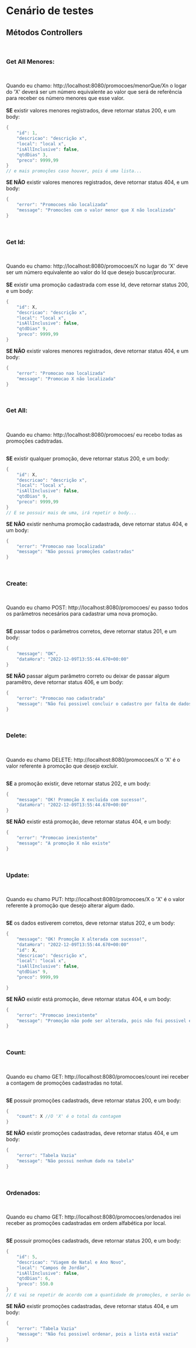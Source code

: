 # Cenário de testes

## Métodos Controllers
<br>

### **Get All Menores:**
<br>

Quando eu chamo: http://localhost:8080/promocoes/menorQue/Xn o logar do 'X' deverá ser um número equivalente ao valor que será de referência para receber os número menores que esse valor.    
<br> **SE** existir valores menores registrados, deve retornar status 200, e um body:       
~~~~Kotlin 
{
    "id": 1,
    "descricao": "descrição x",
    "local": "local x",
    "isAllInclusive": false,
    "qtdDias" 3,
    "preco": 9999,99
}   
// e mais promoções caso houver, pois é uma lista...
~~~~
**SE NÃO** existir valores menores registrados, deve retornar status 404, e um body:       
~~~~Kotlin
{
    "error": "Promocoes não localizada"
    "message": "Promocões com o valor menor que X não localizada"
}
~~~~
<br>

### **Get Id:**
<br>

Quando eu chamo: http://localhost:8080/promocoes/X no lugar do 'X' deve ser um número equivalente ao valor do Id que desejo buscar/procurar.    
<br> **SE** existir uma promoção cadastrada com esse Id, deve retornar status 200, e um body:       
~~~~Kotlin 
{
    "id": X,
    "descricao": "descrição x",
    "local": "local x",
    "isAllInclusive": false,
    "qtdDias" 9,
    "preco": 9999,99
}   
~~~~
**SE NÃO** existir valores menores registrados, deve retornar status 404, e um body:       
~~~~Kotlin
{
    "error": "Promocao nao localizada"
    "message": "Promocao X não localizada"
}
~~~~
<br>

### **Get All:**
<br>

Quando eu chamo: http://localhost:8080/promocoes/ eu recebo todas as promoções cadstradas.

<br> **SE** existir qualquer promoção, deve retornar status 200, e um body:       
~~~~Kotlin 
{
    "id": X,
    "descricao": "descrição x",
    "local": "local x",
    "isAllInclusive": false,
    "qtdDias" 9,
    "preco": 9999,99
}   
// E se possuir mais de uma, irá repetir o body...
~~~~
**SE NÃO** existir nenhuma promoção cadastrada, deve retornar status 404, e um body:       
~~~~Kotlin
{
    "error": "Promocao nao localizada"
    "message": "Não possui promoções cadastradas"
}
~~~~
<br>

### **Create:**
<br>

Quando eu chamo POST: http://localhost:8080/promocoes/ eu passo todos os parâmetros necesários para cadastrar uma nova promoção.

<br> **SE** passar todos o parâmetros corretos, deve retornar status 201, e um body:       
~~~~Kotlin 
{
    "message": "OK",
    "dataHora": "2022-12-09T13:55:44.670+00:00"
}   
~~~~
**SE NÃO** passar algum parâmetro correto ou deixar de passar algum paramêtro, deve retornar status 406, e um body:       
~~~~Kotlin
{
    "error": "Promocao nao cadastrada"
    "message": "Não foi possivel concluir o cadastro por falta de dados, ou dados incorretos"
}
~~~~
<br>

### **Delete:**
<br>

Quando eu chamo DELETE: http://localhost:8080/promocoes/X o 'X' é o valor referente à promoção que desejo excluir.

<br> **SE** a promoção existir, deve retornar status 202, e um body:       
~~~~Kotlin 
{
    "message": "OK! Promoção X excluida com sucesso!",
    "dataHora": "2022-12-09T13:55:44.670+00:00"
}   
~~~~
**SE NÃO** existir está promoção, deve retornar status 404, e um body:       
~~~~Kotlin
{
    "error": "Promocao inexistente"
    "message": "A promoção X não existe"
}
~~~~
<br>

### **Update:**
<br>

Quando eu chamo PUT: http://localhost:8080/promocoes/X o 'X' é o valor referente à promoção que desejo alterar algum dado.

<br> **SE** os dados estiverem corretos, deve retornar status 202, e um body:       
~~~~Kotlin 
{
    "message": "OK! Promoção X alterada com sucesso!",
    "dataHora": "2022-12-09T13:55:44.670+00:00"
    "id": X,
    "descricao": "descrição x",
    "local": "local x",
    "isAllInclusive": false,
    "qtdDias" 9,
    "preco": 9999,99

}   
~~~~
**SE NÃO** existir está promoção, deve retornar status 404, e um body:       
~~~~Kotlin
{
    "error": "Promocao inexistente"
    "message": "Promoção não pode ser alterada, pois não foi possivel encontra-la"
}
~~~~
<br>

### **Count:**
<br>

Quando eu chamo GET: http://localhost:8080/promocoes/count irei receber a contagem de promoções cadastradas no total.

<br> **SE** possuir promoções cadastrads, deve retornar status 200, e um body:       
~~~~Kotlin 
{
    "count": X //O 'X' é o total da contagem
}   
~~~~
**SE NÃO** existir promoções cadastradas, deve retornar status 404, e um body:       
~~~~Kotlin
{
    "error": "Tabela Vazia"
    "message": "Não possui nenhum dado na tabela"
}
~~~~
<br>

### **Ordenados:**
<br>

Quando eu chamo GET: http://localhost:8080/promocoes/ordenados irei receber as promoções cadastradas em ordem alfabética por local.

<br> **SE** possuir promoções cadastrads, deve retornar status 200, e um body:       
~~~~Kotlin 
{
    "id": 5,
    "descricao": "Viagem de Natal e Ano Novo",
    "local": "Campos de Jordão",
    "isAllInclusive": false,
    "qtdDias": 6,
    "preco": 550.0
}   
// E vai se repetir de acordo com a quantidade de promoções, e serão organizadas de acordo com a ordem alfabetica do local.
~~~~
**SE NÃO** existir promoções cadastradas, deve retornar status 404, e um body:       
~~~~Kotlin
{
    "error": "Tabela Vazia"
    "message": "Não foi possivel ordenar, pois a lista está vazia"
}
~~~~
<br>

